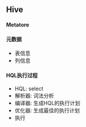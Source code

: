 ## Hive

#### Metatore

#### 元数据

* 表信息
* 列信息

#### HQL执行过程

* HQL: select
* 解析器: 词法分析
* 编译器: 生成HQL的执行计划
* 优化器: 生成最佳的执行计划
* 执行
